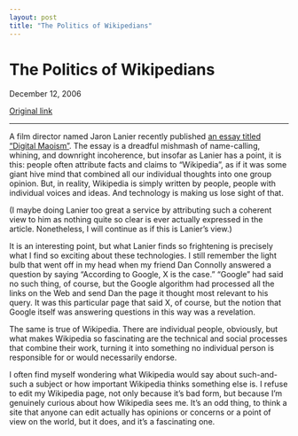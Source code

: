```yaml
---
layout: post
title: "The Politics of Wikipedians"
---
```

The Politics of Wikipedians
===========================

December 12, 2006

[Original link](http://www.aaronsw.com/weblog/wikimao)

* * * * *

A film director named Jaron Lanier recently published [an essay titled
“Digital
Maoism”](http://www.edge.org/3rd_culture/lanier06/lanier06_index.html).
The essay is a dreadful mishmash of name-calling, whining, and downright
incoherence, but insofar as Lanier has a point, it is this: people often
attribute facts and claims to “Wikipedia”, as if it was some giant hive
mind that combined all our individual thoughts into one group opinion.
But, in reality, Wikipedia is simply written by people, people with
individual voices and ideas. And technology is making us lose sight of
that.

(I maybe doing Lanier too great a service by attributing such a coherent
view to him as nothing quite so clear is ever actually expressed in the
article. Nonetheless, I will continue as if this is Lanier’s view.)

It is an interesting point, but what Lanier finds so frightening is
precisely what I find so exciting about these technologies. I still
remember the light bulb that went off in my head when my friend Dan
Connolly answered a question by saying “According to Google, X is the
case.” “Google” had said no such thing, of course, but the Google
algorithm had processed all the links on the Web and send Dan the page
it thought most relevant to his query. It was this particular page that
said X, of course, but the notion that Google itself was answering
questions in this way was a revelation.

The same is true of Wikipedia. There are individual people, obviously,
but what makes Wikipedia so fascinating are the technical and social
processes that combine their work, turning it into something no
individual person is responsible for or would necessarily endorse.

I often find myself wondering what Wikipedia would say about
such-and-such a subject or how important Wikipedia thinks something else
is. I refuse to edit my Wikipedia page, not only because it’s bad form,
but because I’m genuinely curious about how Wikipedia sees me. It’s an
odd thing, to think a site that anyone can edit actually has opinions or
concerns or a point of view on the world, but it does, and it’s a
fascinating one.
